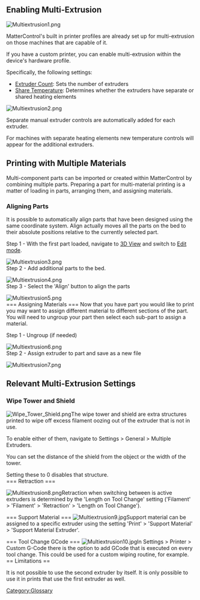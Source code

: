 ## Enabling Multi-Extrusion

![Multiextrusion1.png](http://wiki.mattercontrol.com/images/1/18/Multiextrusion1.png "Multiextrusion1.png")

MatterControl's built in printer profiles are already set up for
multi-extrusion on those machines that are capable of it.

If you have a custom printer, you can enable multi-extrusion within the
device's hardware profile.

Specifically, the following settings:

  - [Extruder
    Count](settings/printer/features/hardware/extruder-count):
    Sets the number of extruders
  - [Share
    Temperature](settings/printer/features/behavior/share-temperature):
    Determines whether the extruders have separate or shared heating
    elements

  
![Multiextrusion2.png](http://wiki.mattercontrol.com/images/9/96/Multiextrusion2.png "Multiextrusion2.png")

Separate manual extruder controls are automatically added for each
extruder.

For machines with separate heating elements new temperature controls
will appear for the additional extruders.

  

## Printing with Multiple Materials

Multi-component parts can be imported or created within MatterControl by
combining multiple parts. Preparing a part for multi-material printing
is a matter of loading in parts, arranging them, and assigning
materials.

### Aligning Parts

It is possible to automatically align parts that have been designed
using the same coordinate system. Align actually moves all the parts on
the bed to their absolute positions relative to the currently selected
part.

Step 1 - With the first part loaded, navigate to [3D
View](3d-view.md) and switch to [Edit
mode](3d-view/edit).

![Multiextrusion3.png](http://wiki.mattercontrol.com/images/6/6c/Multiextrusion3.png "Multiextrusion3.png")  
Step 2 - Add additional parts to the bed.

![Multiextrusion4.png](http://wiki.mattercontrol.com/images/0/0e/Multiextrusion4.png "Multiextrusion4.png")  
Step 3 - Select the 'Align' button to align the parts

![Multiextrusion5.png](http://wiki.mattercontrol.com/images/1/11/Multiextrusion5.png "Multiextrusion5.png")  
\=== Assigning Materials === Now that you have part you would like to
print you may want to assign different material to different sections of
the part. You will need to ungroup your part then select each sub-part
to assign a material.

Step 1 - Ungroup (if needed)

![Multiextrusion6.png](http://wiki.mattercontrol.com/images/6/66/Multiextrusion6.png "Multiextrusion6.png")  
Step 2 - Assign extruder to part and save as a new file

![Multiextrusion7.png](http://wiki.mattercontrol.com/images/9/97/Multiextrusion7.png "Multiextrusion7.png")  

## Relevant Multi-Extrusion Settings

### Wipe Tower and Shield

![Wipe\_Tower\_Shield.png](http://wiki.mattercontrol.com/images/5/5f/Wipe_Tower_Shield.png
"Wipe_Tower_Shield.png")The wipe tower and shield are extra structures
printed to wipe off excess filament oozing out of the extruder that is
not in use.

To enable either of them, navigate to Settings \> General \> Multiple
Extruders.

You can set the distance of the shield from the object or the width of
the tower.

Setting these to 0 disables that structure.  
\=== Retraction ===

![Multiextrusion8.png](http://wiki.mattercontrol.com/images/4/40/Multiextrusion8.png
"Multiextrusion8.png")Retraction when switching between is active
extruders is determined by the 'Length on Tool Change' setting
('Filament' \> 'Filament' \> 'Retraction' \> 'Length on Tool Change').

  
\=== Support Material === ![Multiextrusion9.jpg](http://wiki.mattercontrol.com/images/5/5a/Multiextrusion9.jpg
"Multiextrusion9.jpg")Support material can be assigned to a specific
extruder using the setting 'Print' \> 'Support Material' \> 'Support
Material Extruder'.

  
\=== Tool Change GCode === ![Multiextrusion10.jpg](http://wiki.mattercontrol.com/images/6/6c/Multiextrusion10.jpg
"Multiextrusion10.jpg")In Settings \> Printer \> Custom G-Code there is
the option to add GCode that is executed on every tool change. This
could be used for a custom wiping routine, for example.  
\== Limitations ==

It is not possible to use the second extruder by itself. It is only
possible to use it in prints that use the first extruder as well.

[Category:Glossary](category:glossary)
